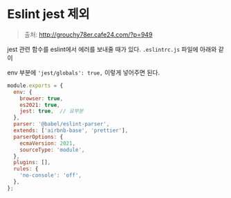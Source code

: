 # Eslint jest 제외

> 출처: http://grouchy78er.cafe24.com/?p=949

jest 관련 함수를 eslint에서 에러를 보내줄 때가 있다. `.eslintrc.js` 파일에 아래와 같이

env 부분에 `'jest/globals': true,` 이렇게 넣어주면 된다.

```js
module.exports = {
  env: {
    browser: true,
    es2021: true,
    jest: true,  // 요부분
  },
  parser: '@babel/eslint-parser',
  extends: ['airbnb-base', 'prettier'],
  parserOptions: {
    ecmaVersion: 2021,
    sourceType: 'module',
  },
  plugins: [],
  rules: {
    'no-console': 'off',
  },
};
```
